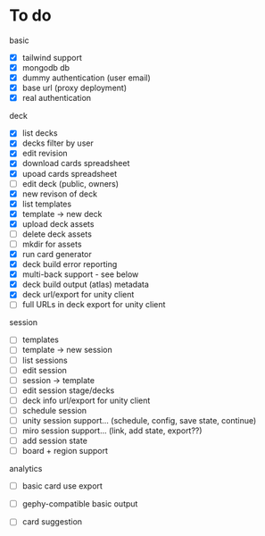 # To do

basic
- [x] tailwind support
- [x] mongodb db
- [x] dummy authentication (user email)
- [x] base url (proxy deployment)
- [x] real authentication

deck
- [x] list decks
- [x] decks filter by user
- [x] edit revision
- [x] download cards spreadsheet
- [x] upoad cards spreadsheet
- [ ] edit deck (public, owners)
- [x] new revison of deck
- [x] list templates
- [x] template -> new deck
- [x] upload deck assets
- [ ] delete deck assets
- [ ] mkdir for assets
- [x] run card generator
- [x] deck build error reporting
- [x] multi-back support - see below
- [x] deck build output (atlas) metadata
- [x] deck url/export for unity client
- [ ] full URLs in deck export for unity client

session
- [ ] templates
- [ ] template -> new session
- [ ] list sessions
- [ ] edit session
- [ ] session -> template
- [ ] edit session stage/decks
- [ ] deck info url/export for unity client
- [ ] schedule session
- [ ] unity session support... (schedule, config, save state, continue)
- [ ] miro session support... (link, add state, export??)
- [ ] add session state
- [ ] board + region support

analytics
- [ ] basic card use export
- [ ] gephy-compatible basic output
- [ ] card suggestion


